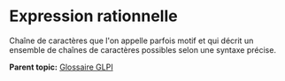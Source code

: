 Expression rationnelle
======================

Chaîne de caractères que l'on appelle parfois motif et qui décrit un
ensemble de chaînes de caractères possibles selon une syntaxe précise.

**Parent topic:** [Glossaire GLPI](../../glpi/glossary.html)

